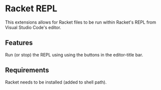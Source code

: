 # Racket REPL

This extensions allows for Racket files to be run within Racket's REPL from Visual Studio Code's editor.

## Features

Run (or stop) the REPL using using the buttons in the editor-title bar.

## Requirements

Racket needs to be installed (added to shell path).
